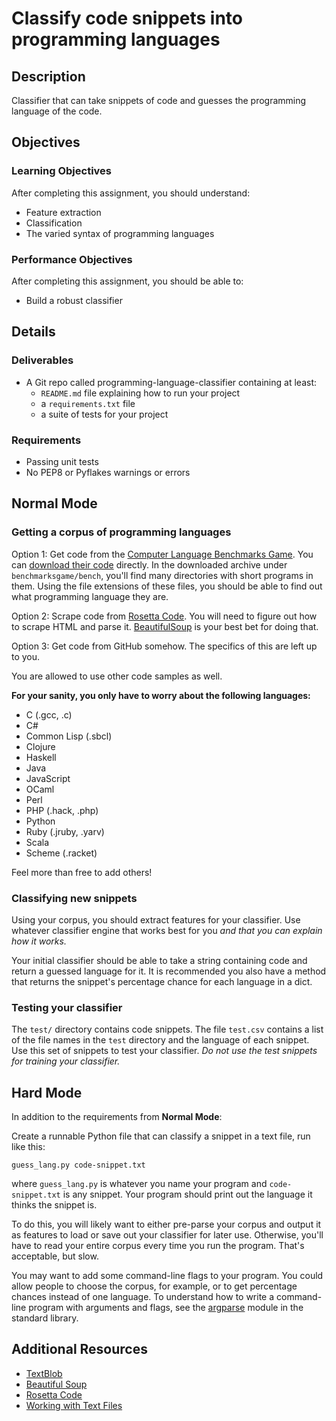 # Classify code snippets into programming languages

## Description

Classifier that can take snippets of code and guesses the programming language of the code.

## Objectives

### Learning Objectives

After completing this assignment, you should understand:

* Feature extraction
* Classification
* The varied syntax of programming languages

### Performance Objectives

After completing this assignment, you should be able to:

* Build a robust classifier

## Details

### Deliverables

* A Git repo called programming-language-classifier containing at least:
  * `README.md` file explaining how to run your project
  * a `requirements.txt` file
  * a suite of tests for your project

### Requirements  

* Passing unit tests
* No PEP8 or Pyflakes warnings or errors

## Normal Mode

### Getting a corpus of programming languages

Option 1: Get code from the [Computer Language Benchmarks Game](http://benchmarksgame.alioth.debian.org/). You can [download their code](https://alioth.debian.org/snapshots.php?group_id=100815) directly. In the downloaded archive under `benchmarksgame/bench`, you'll find many directories with short programs in them. Using the file extensions of these files, you should be able to find out what programming language they are.

Option 2: Scrape code from [Rosetta Code](http://rosettacode.org/wiki/Rosetta_Code). You will need to figure out how to scrape HTML and parse it. [BeautifulSoup](http://www.crummy.com/software/BeautifulSoup/) is your best bet for doing that.

Option 3: Get code from GitHub somehow. The specifics of this are left up to you.

You are allowed to use other code samples as well.

**For your sanity, you only have to worry about the following languages:**

* C (.gcc, .c)
* C#
* Common Lisp (.sbcl)
* Clojure
* Haskell
* Java
* JavaScript
* OCaml
* Perl
* PHP (.hack, .php)
* Python
* Ruby (.jruby, .yarv)
* Scala
* Scheme (.racket)

Feel more than free to add others!

### Classifying new snippets

Using your corpus, you should extract features for your classifier. Use whatever classifier engine that works best for you _and that you can explain how it works._

Your initial classifier should be able to take a string containing code and return a guessed language for it. It is recommended you also have a method that returns the snippet's percentage chance for each language in a dict.

### Testing your classifier

The `test/` directory contains code snippets. The file `test.csv` contains a list of the file names in the `test` directory and the language of each snippet. Use this set of snippets to test your classifier. _Do not use the test snippets for training your classifier._

## Hard Mode

In addition to the requirements from **Normal Mode**:

Create a runnable Python file that can classify a snippet in a text file, run like this:

`guess_lang.py code-snippet.txt`

where `guess_lang.py` is whatever you name your program and `code-snippet.txt` is any snippet. Your program should print out the language it thinks the snippet is.

To do this, you will likely want to either pre-parse your corpus and output it as features to load or save out your classifier for later use. Otherwise, you'll have to read your entire corpus every time you run the program. That's acceptable, but slow.

You may want to add some command-line flags to your program. You could allow people to choose the corpus, for example, or to get percentage chances instead of one language. To understand how to write a command-line program with arguments and flags, see the [argparse](https://docs.python.org/3/library/argparse.html) module in the standard library.

<!-- #### System Requirements

* You will need to have **Python&nbsp;3** installed on your machine or have access to a Python&nbsp;3 interpreter. See [python's site](https://www.python.org/) for details.

* Clone this repo onto your machine.

* You will need to make sure that you have a Python&nbsp;3 virtual environment running in the folder that you intend to work from. [See this site for details if you're not familiar.](http://docs.python-guide.org/en/latest/dev/virtualenvs/) **Complete this step before attempting the below.**

* In your command-line program (such as Terminal on Mac&nbsp;OS&nbsp;X), navigate into the newly created repo. By default, this will be called `programming-language-classifier`. Install the requirements file by runnning **`pip install -r requirements.txt`**. Note that **`lxml`** compiles to the version of Python in your environment after downloading (Python 3)—this process can take awhile, so please be patient.

* For textblob to work properly, you will need to download its associated data files. To do this you will need to run the following command at the command line: **`python -m textblob.download_corpora`** This process can take awhile, so please be patient.

* For nltk to work properly, you will need to download its associated data files. To do this you will need to run the following command at the command line:

```
$ python3
>>> import nltk
>>> nltk.download()
```

This will open up a new window on which you will need to select to download all. This process can take awhile, so please be patient. When it is done and you have closed the download window the command line will show `True`. Enter `exit()` on the Python command line to return to the command prompt.

* To run this program, save `guess_lang.py` to your computer. Using a command-line program (such as Terminal on Mac&nbsp;OS&nbsp;X), navigate to the folder containing the downloaded file and run the following line to play: `python3 guess_lang.py` -->


## Additional Resources

* [TextBlob](http://textblob.readthedocs.org/en/dev/)
* [Beautiful Soup](http://www.crummy.com/software/BeautifulSoup/)
* [Rosetta Code](http://rosettacode.org/wiki/Rosetta_Code)
* [Working with Text Files](https://opentechschool.github.io/python-data-intro/core/text-files.html)
